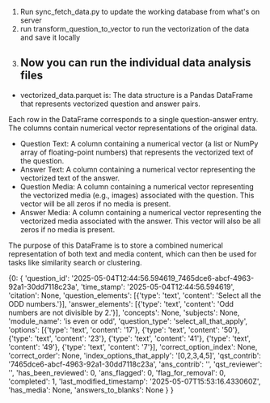 1. Run sync_fetch_data.py to update the working database from what's on server
2. run transform_question_to_vector to run the vectorization of the data and save it locally
3. Now you can run the individual data analysis files
    - 


- vectorized_data.parquet is:
The data structure is a Pandas DataFrame that represents vectorized question and answer pairs.

Each row in the DataFrame corresponds to a single question-answer entry. The columns contain numerical vector representations of the original data.
- Question Text: A column containing a numerical vector (a list or NumPy array of floating-point numbers) that represents the vectorized text of the question.
- Answer Text: A column containing a numerical vector representing the vectorized text of the answer.
- Question Media: A column containing a numerical vector representing the vectorized media (e.g., images) associated with the question. This vector will be all zeros if no media is present.
- Answer Media: A column containing a numerical vector representing the vectorized media associated with the answer. This vector will also be all zeros if no media is present.

The purpose of this DataFrame is to store a combined numerical representation of both text and media content, which can then be used for tasks like similarity search or clustering.




{0: 
    {
    'question_id': '2025-05-04T12:44:56.594619_7465dce6-abcf-4963-92a1-30dd7118c23a', 
    'time_stamp': '2025-05-04T12:44:56.594619',
    'citation': None,
    'question_elements': [{'type': 'text', 'content': 'Select all the ODD numbers.'}],
    'answer_elements': [{'type': 'text', 'content': 'Odd numbers are not divisible by 2.'}], 
    'concepts': None, 
    'subjects': None, 
    'module_name': 'is even or odd', 
    'question_type': 'select_all_that_apply', 
    'options': [{'type': 'text', 'content': '17'}, {'type': 'text', 'content': '50'}, {'type': 'text', 'content': '23'}, {'type': 'text', 'content': '41'}, {'type': 'text', 'content': '49'}, {'type': 'text', 'content': '7'}], 
    'correct_option_index': None, 'correct_order': None, 
    'index_options_that_apply': '[0,2,3,4,5]', 
    'qst_contrib': '7465dce6-abcf-4963-92a1-30dd7118c23a', 
    'ans_contrib': '', 
    'qst_reviewer': '', 
    'has_been_reviewed': 0, 
    'ans_flagged': 0, 
    'flag_for_removal': 0, 
    'completed': 1,
    'last_modified_timestamp': '2025-05-07T15:53:16.433060Z', 
    'has_media': None, 
    'answers_to_blanks': None
    }
}
